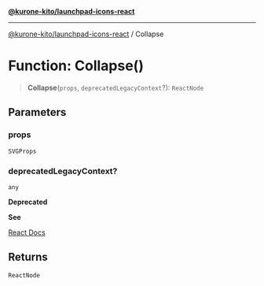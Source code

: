 [**@kurone-kito/launchpad-icons-react**](../README.md)

***

[@kurone-kito/launchpad-icons-react](../globals.md) / Collapse

# Function: Collapse()

> **Collapse**(`props`, `deprecatedLegacyContext`?): `ReactNode`

## Parameters

### props

`SVGProps`

### deprecatedLegacyContext?

`any`

**Deprecated**

**See**

[React Docs](https://legacy.reactjs.org/docs/legacy-context.html#referencing-context-in-lifecycle-methods)

## Returns

`ReactNode`
